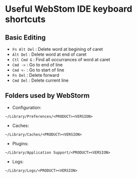 # Useful WebStom IDE keyboard shortcuts

## Basic Editing

* `Fn Alt Del` : Delete word at begining of caret
* `Alt Del` : Delete word at end of caret
* `Ctl Cmd G` : Find all occurrances of word at caret
* `Cmd ->` : Go to end of line
* `Cmd <-` : Go to start of line
* `Fn Del` : Delete forward
* `Cmd Del` : Delete current line
 

## Folders used by WebStorm

* Configuration:
```
~/Library/Preferences/<PRODUCT><VERSION>
```

* Caches:
```
~/Library/Caches/<PRODUCT><VERSION>
```

* Plugins:
```
~/Library/Application Support/<PRODUCT><VERSION>
```
* Logs:
```
~/Library/Logs/<PRODUCT><VERSION>
```
